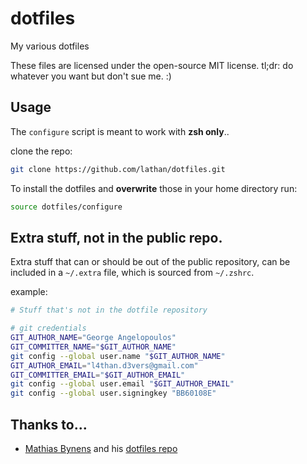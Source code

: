 dotfiles
========

My various dotfiles

These files are licensed under the open-source MIT license.
tl;dr: do whatever you want but don't sue me. :)

## Usage

The `configure` script is meant to work with **zsh only**..

clone the repo:
```bash
git clone https://github.com/lathan/dotfiles.git
```
To install the dotfiles and **overwrite** those in your home directory run:
```bash
source dotfiles/configure
```

## Extra stuff, not in the public repo.

Extra stuff that can or should be out of the public repository, can be
included in a `~/.extra` file, which is sourced from `~/.zshrc`.

example:
```bash
# Stuff that's not in the dotfile repository

# git credentials
GIT_AUTHOR_NAME="George Angelopoulos"
GIT_COMMITTER_NAME="$GIT_AUTHOR_NAME"
git config --global user.name "$GIT_AUTHOR_NAME"
GIT_AUTHOR_EMAIL="l4than.d3vers@gmail.com"
GIT_COMMITTER_EMAIL="$GIT_AUTHOR_EMAIL"
git config --global user.email "$GIT_AUTHOR_EMAIL"
git config --global user.signingkey "BB60108E"
```

## Thanks to...

* [Mathias Bynens](https://github.com/mathiasbynens/) and his [dotfiles repo](https://github.com/mathiasbynens/dotfiles)
